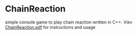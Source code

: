 # ChainReaction
simple console game to play chain reaction written in C++. 
Viev [ChainReaction.pdf](Chain%20Reaction%20.pdf) for instructions and usage
